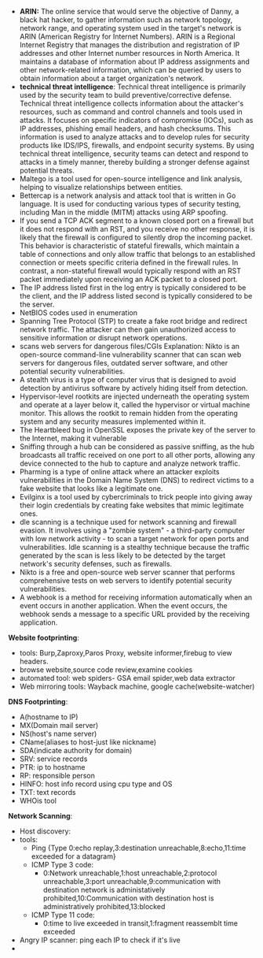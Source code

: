 - **ARIN:** The online service that would serve the objective of Danny, a black hat hacker, to gather information such as network topology, network range, and operating system used in the target's network is ARIN (American Registry for Internet Numbers). ARIN is a Regional Internet Registry that manages the distribution and registration of IP addresses and other Internet number resources in North America. It maintains a database of information about IP address assignments and other network-related information, which can be queried by users to obtain information about a target organization's network.
- **technical threat intelligence**: Technical threat intelligence is primarily used by the security team to build preventive/corrective defense. Technical threat intelligence collects information about the attacker's resources, such as command and control channels and tools used in attacks. It focuses on specific indicators of compromise (IOCs), such as IP addresses, phishing email headers, and hash checksums. This information is used to analyze attacks and to develop rules for security products like IDS/IPS, firewalls, and endpoint security systems. By using technical threat intelligence, security teams can detect and respond to attacks in a timely manner, thereby building a stronger defense against potential threats.
- Maltego is a tool used for open-source intelligence and link analysis, helping to visualize relationships between entities.
- Bettercap is a network analysis and attack tool that is written in Go language. It is used for conducting various types of security testing, including Man in the middle (MITM) attacks using ARP spoofing.
- If you send a TCP ACK segment to a known closed port on a firewall but it does not respond with an RST, and you receive no other response, it is likely that the firewall is configured to silently drop the incoming packet. This behavior is characteristic of stateful firewalls, which maintain a table of connections and only allow traffic that belongs to an established connection or meets specific criteria defined in the firewall rules. In contrast, a non-stateful firewall would typically respond with an RST packet immediately upon receiving an ACK packet to a closed port.
- The IP address listed first in the log entry is typically considered to be the client, and the IP address listed second is typically considered to be the server.
- NetBIOS codes used in enumeration
- Spanning Tree Protocol (STP) to create a fake root bridge and redirect network traffic. The attacker can then gain unauthorized access to sensitive information or disrupt network operations.
- scans web servers for dangerous files/CGIs Explanation: Nikto is an open-source command-line vulnerability scanner that can scan web servers for dangerous files, outdated server software, and other potential security vulnerabilities.
- A stealth virus is a type of computer virus that is designed to avoid detection by antivirus software by actively hiding itself from detection.
-  Hypervisor-level rootkits are injected underneath the operating system and operate at a layer below it, called the hypervisor or virtual machine monitor. This allows the rootkit to remain hidden from the operating system and any security measures implemented within it.
-  The Heartbleed bug in OpenSSL exposes the private key of the server to the Internet, making it vulnerable
-  Sniffing through a hub can be considered as passive sniffing, as the hub broadcasts all traffic received on one port to all other ports, allowing any device connected to the hub to capture and analyze network traffic.
-  Pharming is a type of online attack where an attacker exploits vulnerabilities in the Domain Name System (DNS) to redirect victims to a fake website that looks like a legitimate one.
-  Evilginx is a tool used by cybercriminals to trick people into giving away their login credentials by creating fake websites that mimic legitimate ones.
-  dle scanning is a technique used for network scanning and firewall evasion. It involves using a "zombie system" - a third-party computer with low network activity - to scan a target network for open ports and vulnerabilities. Idle scanning is a stealthy technique because the traffic generated by the scan is less likely to be detected by the target network's security defenses, such as firewalls.
-  Nikto is a free and open-source web server scanner that performs comprehensive tests on web servers to identify potential security vulnerabilities.
-  A webhook is a method for receiving information automatically when an event occurs in another application. When the event occurs, the webhook sends a message to a specific URL provided by the receiving application.




**Website footprinting**:
  - tools: Burp,Zaproxy,Paros Proxy, website informer,firebug to view headers.
  - browse website,source code review,examine cookies
  - automated tool: web spiders- GSA email spider,web data extractor
  - Web mirroring tools: Wayback machine, google cache(website-watcher)

**DNS Footprinting**:
  - A(hostname to IP)
  - MX(Domain mail server)
  - NS(host's name server)
  - CName(aliases to host-just like nickname)
  - SDA(indicate authority for domain)
  - SRV: service records
  - PTR: ip to hostname
  - RP: responsible person
  - HINFO: host info record using cpu type and OS
  - TXT: text records
  - WHOis tool

**Network Scanning**:
  - Host discovery:
  - tools:
    - Ping {Type 0:echo replay,3:destination unreachable,8:echo,11:time exceeded for a datagram}
    - ICMP Type 3 code:
      - 0:Network unreachable,1:host unreachable,2:protocol unreachable,3:port unreachable,9:communication with destination network is administatively prohibited,10:Communication with destination host is administratively prohibited,13:blocked
    - ICMP Type 11 code:
      - 0:time to live exceeded in transit,1:fragment reassemblt time exceeded
  - Angry IP scanner: ping each IP to check if it's live
  -   
